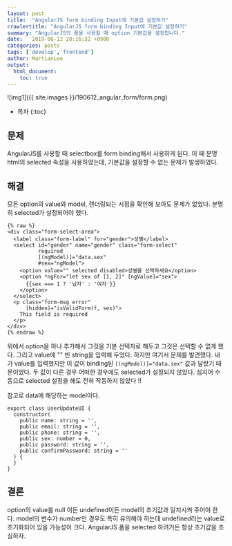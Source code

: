 ```yaml
---
layout: post
title:  "AngularJS form binding Input에 기본값 설정하기"
crawlertitle: "AngularJS form binding Input에 기본값 설정하기"
summary: "AngularJS의 폼을 사용할 때 option 기본값을 설정합니다."
date:   2019-06-12 20:16:32 +0900
categories: posts
tags: ['develop','frontend']
author: MartianLee
output:
  html_document:
    toc: true
---
```


![img1]({{ site.images }}/190612_angular_form/form.png)

* 목차
{:toc}

## 문제
AngularJS를 사용할 때 selectbox를 form binding해서 사용하게 된다. 이 때 분명 html의 selected 속성을 사용하였는데, 기본값을 설정할 수 없는 문제가 발생하였다.

## 해결
모든 option의 value와 model, 렌더링되는 시점을 확인해 보아도 문제가 없었다. 분명히 selected가 설정되어야 했다.

```Angular
{% raw %}
<div class="form-select-area">
  <label class="form-label" for="gender">성별</label>
  <select id="gender" name="gender" class="form-select"
          required
          [(ngModel)]="data.sex"
          #sex="ngModel">
    <option value="" selected disabled>성별을 선택하세요</option>
    <option *ngFor="let sex of [1, 2]" [ngValue]="sex">
      {{sex === 1 ? '남자' : '여자'}}
    </option>
  </select>
  <p class="form-msg error"
      [hidden]="isValidForm(f, sex)">
    This field is required
  </p>
</div>
{% endraw %}
```
위에서 option을 하나 추가해서 그것을 기본 선택자로 해두고 그것은 선택할 수 없게 했다. 그리고 value에 "" 빈 string을 입력해 두었다. 하지만 여기서 문제를 발견했다. 내가 value를 입력했지만 이 값이 binding된 ``[(ngModel)]="data.sex"`` 값과 달랐기 때문이었다. 두 값이 다른 경우 어떠한 경우에도 selected가 설정되지 않았다. 심지어 
수동으로 selected 설정을 해도 전혀 작동하지 않았다 !!

참고로 data에 해당하는 model이다.

```
export class UserUpdateUI {
  constructor(
    public name: string = '',
    public email: string = '',
    public phone: string = '',
    public sex: number = 0,
    public password: string = '',
    public confirmPassword: string = ''
  ) {
  }
}
```

## 결론
option의 value를 null 이든 undefined이든 model의 초기값과 일치시켜 주어야 한다. model의 변수가 number인 경우도 특히 유의해야 하는데 undefined라는 value로 초기화되어 있을 가능성이 크다. AngularJS 폼을 selected 하려거든 항상 초기값을 조심하자.
